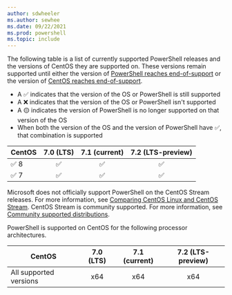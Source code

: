 ```yaml
---
author: sdwheeler
ms.author: sewhee
ms.date: 09/22/2021
ms.prod: powershell
ms.topic: include
---
```

The following table is a list of currently supported PowerShell releases and the versions of CentOS
they are supported on. These versions remain supported until either the version of
[PowerShell reaches end-of-support][lifecycle] or the version of
[CentOS reaches end-of-support][eol-centos].

- A &#x2705; indicates that the version of the OS or PowerShell is still supported
- A &#x274c; indicates that the version of the OS or PowerShell isn't supported
- A &#x1f7e1; indicates the version of PowerShell is no longer supported on that version of the OS
- When both the version of the OS and the version of PowerShell have &#x2705;, that combination is
  supported

|   CentOS   | 7.0 (LTS) | 7.1 (current) | 7.2 (LTS-preview) |
| ---------- | :-------: | :-----------: | :---------------: |
| &#x2705; 8 | &#x2705;  |   &#x2705;    |     &#x2705;      |
| &#x2705; 7 | &#x2705;  |   &#x2705;    |     &#x2705;      |

Microsoft does not officially support PowerShell on the CentOS Stream releases. For more
information, see [Comparing CentOS Linux and CentOS Stream][stream]. CentOS Stream is community
supported. For more information, see [Community supported distributions][community].

PowerShell is supported on CentOS for the following processor architectures.

|         CentOS         | 7.0 (LTS) | 7.1 (current) | 7.2 (LTS-preview) |
| ---------------------- | :-------: | :-----------: | :---------------: |
| All supported versions |    x64    |      x64      |        x64        |

[lifecycle]: /powershell/scripting/install/powershell-support-lifecycle
[eol-centos]: https://www.centos.org/centos-linux-eol/
[stream]: https://www.centos.org/cl-vs-cs/
[community]: /powershell/scripting/install/community-support
